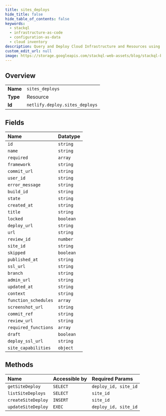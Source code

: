 ```yaml
---
title: sites_deploys
hide_title: false
hide_table_of_contents: false
keywords:
  - stackql
  - infrastructure-as-code
  - configuration-as-data
  - cloud inventory
description: Query and Deploy Cloud Infrastructure and Resources using SQL
custom_edit_url: null
image: https://storage.googleapis.com/stackql-web-assets/blog/stackql-blog-post-featured-image.png
---
```

  
    

## Overview
<table><tbody>
<tr><td><b>Name</b></td><td><code>sites_deploys</code></td></tr>
<tr><td><b>Type</b></td><td>Resource</td></tr>
<tr><td><b>Id</b></td><td><code>netlify.deploy.sites_deploys</code></td></tr>
</tbody></table>

## Fields
| Name | Datatype |
|:-----|:---------|
| `id` | `string` |
| `name` | `string` |
| `required` | `array` |
| `framework` | `string` |
| `commit_url` | `string` |
| `user_id` | `string` |
| `error_message` | `string` |
| `build_id` | `string` |
| `state` | `string` |
| `created_at` | `string` |
| `title` | `string` |
| `locked` | `boolean` |
| `deploy_url` | `string` |
| `url` | `string` |
| `review_id` | `number` |
| `site_id` | `string` |
| `skipped` | `boolean` |
| `published_at` | `string` |
| `ssl_url` | `string` |
| `branch` | `string` |
| `admin_url` | `string` |
| `updated_at` | `string` |
| `context` | `string` |
| `function_schedules` | `array` |
| `screenshot_url` | `string` |
| `commit_ref` | `string` |
| `review_url` | `string` |
| `required_functions` | `array` |
| `draft` | `boolean` |
| `deploy_ssl_url` | `string` |
| `site_capabilities` | `object` |
## Methods
| Name | Accessible by | Required Params |
|:-----|:--------------|:----------------|
| `getSiteDeploy` | `SELECT` | `deploy_id, site_id` |
| `listSiteDeploys` | `SELECT` | `site_id` |
| `createSiteDeploy` | `INSERT` | `site_id` |
| `updateSiteDeploy` | `EXEC` | `deploy_id, site_id` |
